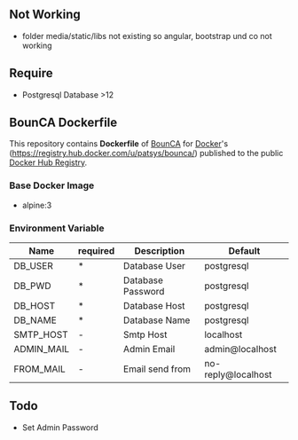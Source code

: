 ## Not Working
* folder media/static/libs not existing so angular, bootstrap und co not working

## Require
* Postgresql Database >12

## BounCA Dockerfile

This repository contains **Dockerfile** of [BounCA](https://bounca.org/) for [Docker](https://www.docker.com/)'s (https://registry.hub.docker.com/u/patsys/bounca/) published to the public [Docker Hub Registry](https://registry.hub.docker.com/).


### Base Docker Image

* alpine:3

### Environment Variable
| Name       | required | Description       | Default            |
|------------|----------|-------------------|--------------------|
| DB_USER    | *        | Database User     | postgresql         |
| DB_PWD     | *        | Database Password | postgresql         |
| DB_HOST    | *        | Database Host     | postgresql         |
| DB_NAME    | *        | Database Name     | postgresql         |
| SMTP_HOST  | -        | Smtp Host         | localhost          |
| ADMIN_MAIL | -        | Admin Email       | admin@localhost    |
| FROM_MAIL  | -        | Email send from   | no-reply@localhost |

## Todo
* Set Admin Password

